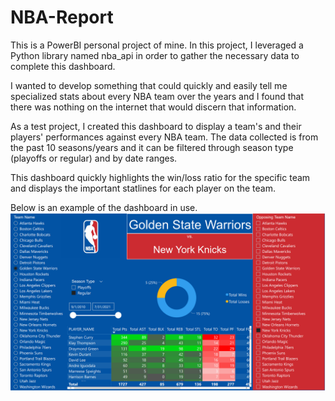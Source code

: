 # NBA-Report

This is a PowerBI personal project of mine.
In this project, I leveraged a Python library named nba_api
in order to gather the necessary data to complete this dashboard.

I wanted to develop something that could quickly and easily tell me
specialized stats about every NBA team over the years and I found that
there was nothing on the internet that would discern that information. 

As a test project, I created this dashboard to display a team's and
their players' performances against every NBA team. The data collected
is from the past 10 seasons/years and it can be filtered through season
type (playoffs or regular) and by date ranges.

This dashboard quickly highlights the win/loss ratio for the specific team
and displays the important statlines for each player on the team.

Below is an example of the dashboard in use.
![Sample Dashboard](/sample_dashboard.png)
